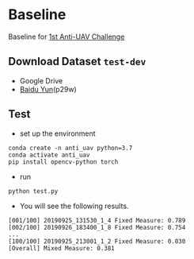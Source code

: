# Baseline
Baseline for [1st Anti-UAV Challenge](https://anti-uav.github.io)

## Download Dataset `test-dev`
- Google Drive
- [Baidu Yun](https://pan.baidu.com/s/14iYLSR3sfZeAbRwDyqCs-g)(p29w)

## Test
- set up the environment
```shell
conda create -n anti_uav python=3.7
conda activate anti_uav
pip install opencv-python torch
```
- run
```shell
python test.py
```
- You will see the following results.
    
```shell
[001/100] 20190925_131530_1_4 Fixed Measure: 0.789
[002/100] 20190926_183400_1_8 Fixed Measure: 0.754
...
[100/100] 20190925_213001_1_2 Fixed Measure: 0.030
[Overall] Mixed Measure: 0.381
```
